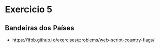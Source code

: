 # Exercicio 5

## Bandeiras dos Países
- https://ifpb.github.io/exercises/problems/web-script-country-flags/